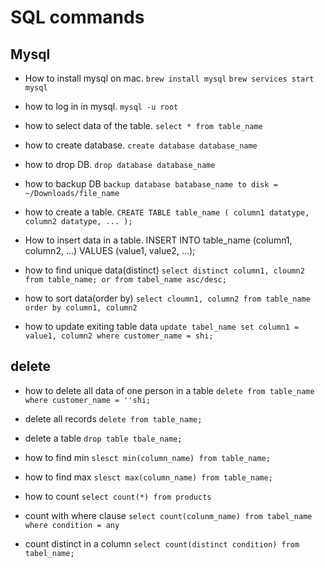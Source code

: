 # SQL commands

## Mysql


* How to install mysql on mac.
`brew install mysql`
`brew services start mysql`

* how to log in in mysql.
`mysql -u root`

 * how to select data of the table.
 `select * from table_name`

 * how to create database.
 `create database database_name`

 * how to drop DB.
 `drop database database_name`

 * how to backup DB
 `backup database batabase_name
 to disk = ~/Downloads/file_name`
 
 * how to create a table.
 `CREATE TABLE table_name (
    column1 datatype,
    column2 datatype,
    ...
);`

* How to insert data in a table.
INSERT INTO table_name (column1, column2, ...)
VALUES (value1, value2, ...);

* how to find unique data(distinct)
`select distinct column1, cloumn2
from table_name; or from tabel_name asc/desc;`

* how to sort data(order by)
`select cloumn1, column2
from table_name
order by column1, column2`

* how to update exiting table data
`update tabel_name
set column1 = value1, column2
where customer_name = shi;`

## delete

* how to  delete all data of one person in a table
`delete from table_name where customer_name = ''shi;`
* delete all records
`delete from table_name;`
* delete a table 
`drop table tbale_name;`

* how to find min
`slesct min(column_name)
from table_name;`

* how to find max
`slesct max(column_name)
from table_name;`

* how to count 
`select count(*)
from products`
* count with where clause
`select count(colunm_name)
from tabel_name
where condition = any`
* count distinct in a column
`select count(distinct condition)
from tabel_name;`  






 